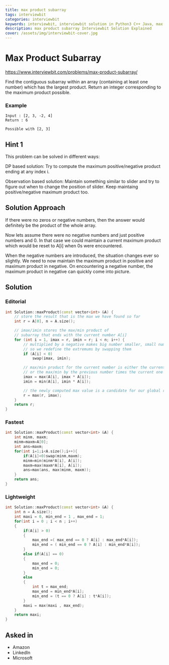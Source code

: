 ```yaml
---
title: max product subarray
tags: interviewbit
categories: interviewbit
keywords: interviewbit, interviewbit solution in Python3 C++ Java, max product subarray solution
description: max product subarray Interviewbit Solution Explained
cover: /assets/img/interviewbit-cover.jpg
---
```


# Max Product Subarray

https://www.interviewbit.com/problems/max-product-subarray/

Find the contiguous subarray within an array (containing at least one number) which has the largest product.
Return an integer corresponding to the maximum product possible.

### Example
```
Input : [2, 3, -2, 4]
Return : 6 

Possible with [2, 3]
```

## Hint 1

This problem can be solved in different ways:

DP based solution: Try to compute the maximum positive/negative product ending at any index i.

Observation based solution: Maintain something similar to slider and try to figure out when to change the position of slider. Keep maintaing positive/negative maximum product too.

## Solution Approach

If there were no zeros or negative numbers, then the answer would definitely be the product of the whole array.

Now lets assume there were no negative numbers and just positive numbers and 0. In that case we could maintain a current maximum product which would be reset to A[i] when 0s were encountered. 

When the negative numbers are introduced, the situation changes ever so slightly. We need to now maintain the maximum product in positive and maximum product in negative. On encountering a negative number, the maximum product in negative can quickly come into picture.

## Solution

### Editorial
```cpp
int Solution::maxProduct(const vector<int> &A) {
    // store the result that is the max we have found so far
    int r = A[0], n = A.size();

    // imax/imin stores the max/min product of
    // subarray that ends with the current number A[i]
    for (int i = 1, imax = r, imin = r; i < n; i++) {
        // multiplied by a negative makes big number smaller, small number bigger
        // so we redefine the extremums by swapping them
        if (A[i] < 0)
            swap(imax, imin);

        // max/min product for the current number is either the current number itself
        // or the max/min by the previous number times the current one
        imax = max(A[i], imax * A[i]);
        imin = min(A[i], imin * A[i]);

        // the newly computed max value is a candidate for our global result
        r = max(r, imax);
    }
    return r;
}
```

### Fastest
```cpp
int Solution::maxProduct(const vector<int> &A) {
    int minm, maxm;
    minm=maxm=A[0];
    int ans=maxm;
    for(int i=1;i<A.size();i++){
        if(A[i]<0)swap(minm,maxm);
        minm=min(minm*A[i], A[i]);
        maxm=max(maxm*A[i], A[i]);
        ans=max(ans, max(minm, maxm));
    }
    return ans;
}
```

### Lightweight
```cpp
int Solution::maxProduct(const vector<int> &A) {
    int n = A.size();
    int maxi = 0, min_end = 1 , max_end = 1;
    for(int i = 0 ; i < n ; i++)
    {
        if(A[i] > 0)
        {
            max_end =( max_end == 0 ? A[i] : max_end*A[i]);
            min_end = ( min_end == 0 ? A[i] : min_end*A[i]);
        }
        else if(A[i] == 0)
        {
            max_end = 0;
            min_end = 0;
        }
        else
        {
            int t = max_end;
            max_end = min_end*A[i];
            min_end = (t == 0 ? A[i] : t*A[i]);
        }
        maxi = max(maxi , max_end);
    }
    return maxi;
}
```

## Asked in

* Amazon
* LinkedIn
* Microsoft


